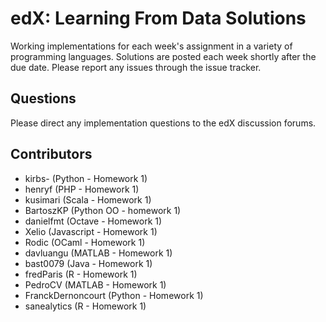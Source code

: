edX: Learning From Data Solutions
================================
Working implementations for each week's assignment in a variety of programming languages. Solutions are posted each week shortly after the due date. Please report any issues through the issue tracker.

Questions
-----------
Please direct any implementation questions to the edX discussion forums.

Contributors
-----------
* kirbs- (Python - Homework 1)
* henryf (PHP - Homework 1)
* kusimari (Scala - Homework 1)
* BartoszKP (Python OO - homework 1)
* danielfmt (Octave - Homework 1)
* Xelio (Javascript - Homework 1)
* Rodic (OCaml - Homework 1)
* davluangu (MATLAB - Homework 1)
* bast0079 (Java - Homework 1)
* fredParis (R - Homework 1)
* PedroCV (MATLAB - Homework 1)
* FranckDernoncourt (Python - Homework 1)
* sanealytics (R - Homework 1)
